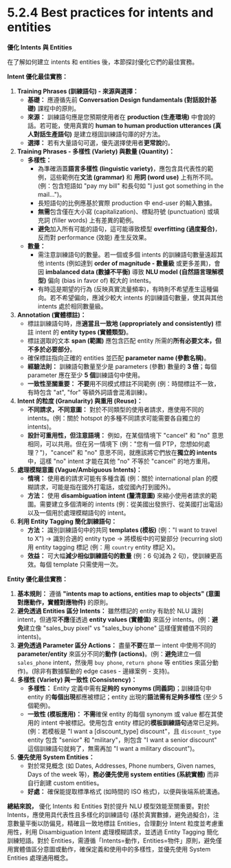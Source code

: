 # 5.2.4 Best practices for intents and entities

**優化 Intents 與 Entities**

在了解如何建立 intents 和 entities 後，本節探討優化它們的最佳實務。

**Intent 優化最佳實務：**

1. **Training Phrases (訓練語句) - 來源與選擇：**
    - **基礎：** 應遵循先前 **Conversation Design fundamentals (對話設計基礎)** 課程中的原則。
    - **來源：** 訓練語句應是您預期使用者在 **production (生產環境)** 中會說的話。若可能，使用真實的 **human to human production utterances (真人對話生產語句)** 是建立穩固訓練語句庫的好方法。
    - **選擇：** 若有大量語句可選，優先選擇使用者**更常說**的。
2. **Training Phrases - 多樣性 (Variety) 與數量 (Quantity)：**
    - **多樣性：**
        - 為準確涵蓋**語言多樣性 (linguistic variety)**，應包含具代表性的範例，這些範例在**文法 (grammar)** 和 **用詞 (word use)** 上有所不同。(例：包含短語如 "pay my bill" 和長句如 "I just got something in the mail...")。
        - 長短語句的比例應基於實際 production 中 end-user 的輸入數據。
        - **無需**包含僅在大小寫 (capitalization)、標點符號 (punctuation) 或填充詞 (filler words) 上有差異的範例。
        - **避免**加入所有可能的語句，這可能導致模型 **overfitting (過度擬合)**，反而對 performance (效能) 產生反效果。
    - **數量：**
        - 需注意訓練語句的數量。若一個或多個 intents 的訓練語句數量遠超其他 intents (例如達到 **order of magnitude - 數量級** 或更多差異)，會因 **imbalanced data (數據不平衡)** 導致 **NLU model (自然語言理解模型)** 偏向 (bias in favor of) 較大的 intents。
        - 有時這是期望的行為 (反映真實流量頻率)，有時則不希望產生這種偏向。若不希望偏向，應減少較大 intents 的訓練語句數量，使其與其他 intents 處於相同數量級。
3. **Annotation (實體標註)：**
    - 標註訓練語句時，應**適當且一致地 (appropriately and consistently)** 標註 intent 的 **entity types (實體類型)**。
    - 標註選取的文本 **span (範圍)** 應包含匹配 entity 所需的**所有必要文本，但不多於必要部分**。
    - 確保標註指向正確的 entities 並匹配 **parameter name (參數名稱)**。
    - **經驗法則：** 訓練語句數量至少是 parameters (參數) 數量的 **3 倍**；每個 parameter 應在至少 **5 個**訓練語句中使用。
    - **一致性至關重要：** **不要**用不同模式標註不同範例 (例：時間標註不一致，有時包含 "at", "for" 等額外詞語會混淆訓練)。
4. **Intent 的粒度 (Granularity) 與重用 (Reuse)：**
    - **不同請求，不同意圖：** 對於不同類型的使用者請求，應使用不同的 intents。(例：關於 hotspot 的多種不同請求可能需要各自獨立的 intents)。
    - **設計可重用性，但注意語境：** 例如，在某個情境下 "cancel" 和 "no" 意思相同，可以共用。但在另一情境下 (例："您有一個 PTP，您想如何處理？")，"cancel" 和 "no" 意思不同，就應該將它們放在**獨立的 intents** 中，這樣 "no" intent 才能在其他 "no" 不等於 "cancel" 的地方重用。
5. **處理模糊意圖 (Vague/Ambiguous Intents)：**
    - **情境：** 使用者的請求可能有多種含義 (例：關於 international plan 的模糊請求，可能是指在國外打電話，或從國內打到國外)。
    - **方法：** 使用 **disambiguation intent (釐清意圖)** 來縮小使用者請求的範圍。需要建立多個清晰的 intents (例：從美國出發旅行、從美國打出電話) 以及一個用於處理模糊語句的 intent。
6. **利用 Entity Tagging 簡化訓練語句：**
    - **方法：** 識別訓練語句中的共同 **templates (模板)** (例："I want to travel to X") -> 識別合適的 entity type -> 將模板中的可變部分 (recurring slot) 用 entity tagging 標記 (例：用 `country` entity 標記 X)。
    - **效益：** 可大幅**減少相似訓練語句的數量** (例：6 句減為 2 句)，使訓練更高效。每個 template 只需使用一次。

**Entity 優化最佳實務：**

1. **基本規則：** 遵循 **"intents map to actions, entities map to objects" (意圖對應動作，實體對應物件)** 的原則。
2. **避免透過 Entities 區分 Intents：** 雖然標記的 entity 有助於 NLU 識別 intent，但通常**不應**僅透過 **entity values (實體值)** 來區分 intents。(例：**避免**建立像 "sales_buy pixel" vs "sales_buy iphone" 這樣僅實體值不同的 intents)。
3. **避免透過 Parameter 區分 Actions：** 盡量**不要**在單一 intent 中使用不同的 **parameter/entity** 來區分不同的**動作 (actions)**。(例：**避免**建立一個 `sales_phone` intent，然後用 `buy phone`, `return phone` 等 entities 來區分動作)。(除非有數據驅動的 edge cases - 邊緣案例 - 支持)。
4. **多樣性 (Variety) 與一致性 (Consistency)：**
    - **多樣性：** Entity 定義中需有**足夠的 synonyms (同義詞)**；訓練語句中 entity 的**每個出現**都應被標記；entity 出現的**語法需有足夠多樣性** (至少 5 個範例)。
    - **一致性 (模板應用)：** **不需**確保 entity 的每個 synonym 或 value 都在其使用的 intent 中被標記。使用包含 entity 標記的**模板訓練語句**通常已足夠。(例：若模板是 "I want a [discount_type] discount"，且 `discount_type` entity 包含 "senior" 和 "military"，則包含 "I want a senior discount" 這個訓練語句就夠了，無需再加 "I want a military discount")。
5. **優先使用 System Entities：**
    - 對於常見概念 (如 Dates, Addresses, Phone numbers, Given names, Days of the week 等)，**務必優先使用 system entities (系統實體)** 而非自行創建 custom entities。
    - **好處：** 確保能提取標準格式 (如時間的 ISO 格式)，以便與後端系統溝通。

**總結來說，** 優化 Intents 和 Entities 對於提升 NLU 模型效能至關重要。對於 Intents，應使用具代表性且多樣化的訓練語句 (基於真實數據，避免過擬合)，注意數量平衡以防偏見，精確且一致地標註 Entities，合理劃分 Intent 粒度並考慮重用性，利用 Disambiguation Intent 處理模糊請求，並透過 Entity Tagging 簡化訓練短語。對於 Entities，需遵循「Intents=動作，Entities=物件」原則，避免僅用實體值區分意圖或動作，確保定義和使用中的多樣性，並優先使用 System Entities 處理通用概念。